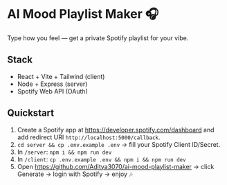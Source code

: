 # AI Mood Playlist Maker 🎧

Type how you feel — get a private Spotify playlist for your vibe.

## Stack
- React + Vite + Tailwind (client)
- Node + Express (server)
- Spotify Web API (OAuth)

## Quickstart
1) Create a Spotify app at https://developer.spotify.com/dashboard and add redirect URI `http://localhost:5000/callback`.
2) `cd server && cp .env.example .env` → fill your Spotify Client ID/Secret.
3) In `/server`: `npm i && npm run dev`
4) In `/client`: `cp .env.example .env && npm i && npm run dev`
5) Open https://github.com/Aditya3070/ai-mood-playlist-maker → click Generate → login with Spotify → enjoy 🎶
